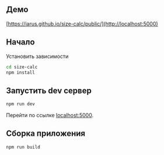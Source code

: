 ## Демо

[https://iarus.github.io/size-calc/public/](http://localhost:5000)


## Начало

Установить зависимости

```bash
cd size-calc
npm install
```


## Запустить dev сервер

```bash
npm run dev
```

Перейти по ссылке [localhost:5000](http://localhost:5000).


## Сборка приложения

```bash
npm run build
```
